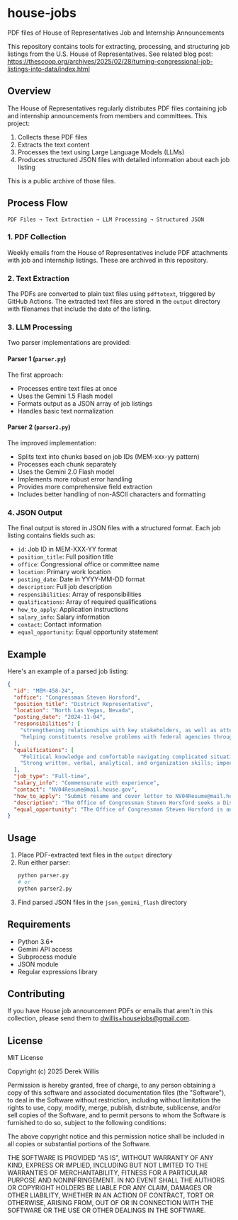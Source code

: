 # house-jobs
PDF files of House of Representatives Job and Internship Announcements

This repository contains tools for extracting, processing, and structuring job listings from the U.S. House of Representatives. See related blog post: https://thescoop.org/archives/2025/02/28/turning-congressional-job-listings-into-data/index.html

## Overview

The House of Representatives regularly distributes PDF files containing job and internship announcements from members and committees. This project:

1. Collects these PDF files
2. Extracts the text content
3. Processes the text using Large Language Models (LLMs)
4. Produces structured JSON files with detailed information about each job listing

This is a public archive of those files.

## Process Flow

```
PDF Files → Text Extraction → LLM Processing → Structured JSON
```

### 1. PDF Collection

Weekly emails from the House of Representatives include PDF attachments with job and internship listings. These are archived in this repository.

### 2. Text Extraction

The PDFs are converted to plain text files using `pdftotext`, triggered by GitHub Actions. The extracted text files are stored in the `output` directory with filenames that include the date of the listing.

### 3. LLM Processing

Two parser implementations are provided:

#### Parser 1 (`parser.py`)

The first approach:
- Processes entire text files at once
- Uses the Gemini 1.5 Flash model
- Formats output as a JSON array of job listings
- Handles basic text normalization

#### Parser 2 (`parser2.py`)

The improved implementation:
- Splits text into chunks based on job IDs (MEM-xxx-yy pattern)
- Processes each chunk separately
- Uses the Gemini 2.0 Flash model
- Implements more robust error handling
- Provides more comprehensive field extraction
- Includes better handling of non-ASCII characters and formatting

### 4. JSON Output

The final output is stored in JSON files with a structured format. Each job listing contains fields such as:

- `id`: Job ID in MEM-XXX-YY format
- `position_title`: Full position title
- `office`: Congressional office or committee name
- `location`: Primary work location
- `posting_date`: Date in YYYY-MM-DD format
- `description`: Full job description
- `responsibilities`: Array of responsibilities
- `qualifications`: Array of required qualifications
- `how_to_apply`: Application instructions
- `salary_info`: Salary information
- `contact`: Contact information
- `equal_opportunity`: Equal opportunity statement

## Example

Here's an example of a parsed job listing:

```json
{
  "id": "MEM-458-24",
  "office": "Congressman Steven Horsford",
  "position_title": "District Representative",
  "location": "North Las Vegas, Nevada",
  "posting_date": "2024-11-04",
  "responsibilities": [
    "strengthening relationships with key stakeholders, as well as attending engagements on behalf of the Member",
    "helping constituents resolve problems with federal agencies through written and verbal communication"
  ],
  "qualifications": [
    "Political knowledge and comfortable navigating complicated situations",
    "Strong written, verbal, analytical, and organization skills; impeccable customer service manners; public speaking skills"
  ],
  "job_type": "Full-time",
  "salary_info": "Commensurate with experience",
  "contact": "NV04Resume@mail.house.gov",
  "how_to_apply": "Submit resume and cover letter to NV04Resume@mail.house.gov",
  "description": "The Office of Congressman Steven Horsford seeks a District Representative to serve constituents in Nevada's 4th Congressional District.",
  "equal_opportunity": "The Office of Congressman Steven Horsford is an Equal Opportunity Employer."
}
```

## Usage

1. Place PDF-extracted text files in the `output` directory
2. Run either parser:
   ```bash
   python parser.py
   # or
   python parser2.py
   ```
3. Find parsed JSON files in the `json_gemini_flash` directory

## Requirements

- Python 3.6+
- Gemini API access
- Subprocess module
- JSON module
- Regular expressions library

## Contributing

If you have House job announcement PDFs or emails that aren't in this collection, please send them to dwillis+housejobs@gmail.com.

## License

MIT License

Copyright (c) 2025 Derek Willis

Permission is hereby granted, free of charge, to any person obtaining a copy
of this software and associated documentation files (the "Software"), to deal
in the Software without restriction, including without limitation the rights
to use, copy, modify, merge, publish, distribute, sublicense, and/or sell
copies of the Software, and to permit persons to whom the Software is
furnished to do so, subject to the following conditions:

The above copyright notice and this permission notice shall be included in all
copies or substantial portions of the Software.

THE SOFTWARE IS PROVIDED "AS IS", WITHOUT WARRANTY OF ANY KIND, EXPRESS OR
IMPLIED, INCLUDING BUT NOT LIMITED TO THE WARRANTIES OF MERCHANTABILITY,
FITNESS FOR A PARTICULAR PURPOSE AND NONINFRINGEMENT. IN NO EVENT SHALL THE
AUTHORS OR COPYRIGHT HOLDERS BE LIABLE FOR ANY CLAIM, DAMAGES OR OTHER
LIABILITY, WHETHER IN AN ACTION OF CONTRACT, TORT OR OTHERWISE, ARISING FROM,
OUT OF OR IN CONNECTION WITH THE SOFTWARE OR THE USE OR OTHER DEALINGS IN THE
SOFTWARE.
